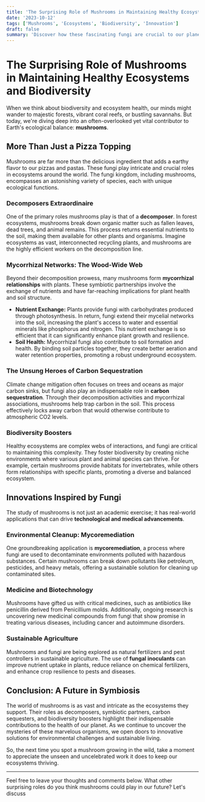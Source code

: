 ```yaml
---
title: 'The Surprising Role of Mushrooms in Maintaining Healthy Ecosystems and Biodiversity'
date: '2023-10-12'
tags: ['Mushrooms', 'Ecosystems', 'Biodiversity', 'Innovation']
draft: false
summary: 'Discover how these fascinating fungi are crucial to our planet’s health and sustainability.'
---
```


# The Surprising Role of Mushrooms in Maintaining Healthy Ecosystems and Biodiversity

When we think about biodiversity and ecosystem health, our minds might wander to majestic forests, vibrant coral reefs, or bustling savannahs. But today, we're diving deep into an often-overlooked yet vital contributor to Earth's ecological balance: **mushrooms**.

## More Than Just a Pizza Topping

Mushrooms are far more than the delicious ingredient that adds a earthy flavor to our pizzas and pastas. These fungi play intricate and crucial roles in ecosystems around the world. The fungi kingdom, including mushrooms, encompasses an astonishing variety of species, each with unique ecological functions.

### Decomposers Extraordinaire

One of the primary roles mushrooms play is that of a **decomposer**. In forest ecosystems, mushrooms break down organic matter such as fallen leaves, dead trees, and animal remains. This process returns essential nutrients to the soil, making them available for other plants and organisms. Imagine ecosystems as vast, interconnected recycling plants, and mushrooms are the highly efficient workers on the decomposition line.

### Mycorrhizal Networks: The Wood-Wide Web

Beyond their decomposition prowess, many mushrooms form **mycorrhizal relationships** with plants. These symbiotic partnerships involve the exchange of nutrients and have far-reaching implications for plant health and soil structure.

- **Nutrient Exchange:** Plants provide fungi with carbohydrates produced through photosynthesis. In return, fungi extend their mycelial networks into the soil, increasing the plant's access to water and essential minerals like phosphorus and nitrogen. This nutrient exchange is so efficient that it can significantly enhance plant growth and resilience.
- **Soil Health:** Mycorrhizal fungi also contribute to soil formation and health. By binding soil particles together, they create better aeration and water retention properties, promoting a robust underground ecosystem.

### The Unsung Heroes of Carbon Sequestration

Climate change mitigation often focuses on trees and oceans as major carbon sinks, but fungi also play an indispensable role in **carbon sequestration**. Through their decomposition activities and mycorrhizal associations, mushrooms help trap carbon in the soil. This process effectively locks away carbon that would otherwise contribute to atmospheric CO2 levels.

### Biodiversity Boosters

Healthy ecosystems are complex webs of interactions, and fungi are critical to maintaining this complexity. They foster biodiversity by creating niche environments where various plant and animal species can thrive. For example, certain mushrooms provide habitats for invertebrates, while others form relationships with specific plants, promoting a diverse and balanced ecosystem.

## Innovations Inspired by Fungi

The study of mushrooms is not just an academic exercise; it has real-world applications that can drive **technological and medical advancements**.

### Environmental Cleanup: Mycoremediation

One groundbreaking application is **mycoremediation**, a process where fungi are used to decontaminate environments polluted with hazardous substances. Certain mushrooms can break down pollutants like petroleum, pesticides, and heavy metals, offering a sustainable solution for cleaning up contaminated sites.

### Medicine and Biotechnology

Mushrooms have gifted us with critical medicines, such as antibiotics like penicillin derived from Penicillium molds. Additionally, ongoing research is uncovering new medicinal compounds from fungi that show promise in treating various diseases, including cancer and autoimmune disorders.

### Sustainable Agriculture

Mushrooms and fungi are being explored as natural fertilizers and pest controllers in sustainable agriculture. The use of **fungal inoculants** can improve nutrient uptake in plants, reduce reliance on chemical fertilizers, and enhance crop resilience to pests and diseases.

## Conclusion: A Future in Symbiosis

The world of mushrooms is as vast and intricate as the ecosystems they support. Their roles as decomposers, symbiotic partners, carbon sequesters, and biodiversity boosters highlight their indispensable contributions to the health of our planet. As we continue to uncover the mysteries of these marvelous organisms, we open doors to innovative solutions for environmental challenges and sustainable living.

So, the next time you spot a mushroom growing in the wild, take a moment to appreciate the unseen and uncelebrated work it does to keep our ecosystems thriving.

---

Feel free to leave your thoughts and comments below. What other surprising roles do you think mushrooms could play in our future? Let's discuss